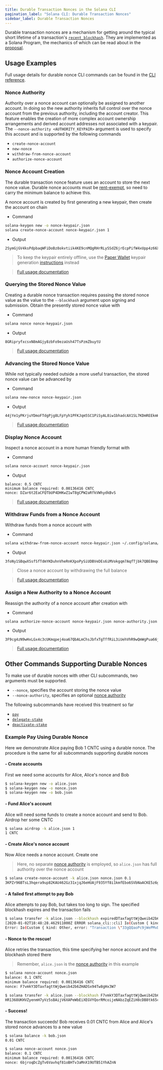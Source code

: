 ```yaml
---
title: Durable Transaction Nonces in the Solana CLI
pagination_label: "Solana CLI: Durable Transaction Nonces"
sidebar_label: Durable Transaction Nonces
---
```


Durable transaction nonces are a mechanism for getting around the typical short
lifetime of a transaction's
[`recent_blockhash`](https://solana.com/docs/core/transactions#recent-blockhash).
They are implemented as a Solana Program, the mechanics of which can be read
about in the [proposal](../../implemented-proposals/durable-tx-nonces.md).

## Usage Examples

Full usage details for durable nonce CLI commands can be found in the
[CLI reference](../usage.md).

### Nonce Authority

Authority over a nonce account can optionally be assigned to another account. In
doing so the new authority inherits full control over the nonce account from the
previous authority, including the account creator. This feature enables the
creation of more complex account ownership arrangements and derived account
addresses not associated with a keypair. The
`--nonce-authority <AUTHORITY_KEYPAIR>` argument is used to specify this account
and is supported by the following commands

- `create-nonce-account`
- `new-nonce`
- `withdraw-from-nonce-account`
- `authorize-nonce-account`

### Nonce Account Creation

The durable transaction nonce feature uses an account to store the next nonce
value. Durable nonce accounts must be
[rent-exempt](../../implemented-proposals/rent.md#two-tiered-rent-regime), so need
to carry the minimum balance to achieve this.

A nonce account is created by first generating a new keypair, then create the
account on chain

- Command

```bash
solana-keygen new -o nonce-keypair.json
solana create-nonce-account nonce-keypair.json 1
```

- Output

```text
2SymGjGV4ksPdpbaqWFiDoBz8okvtiik4KE9cnMQgRHrRLySSdZ6jrEcpPifW4xUpp4z66XM9d9wM48sA7peG2XL
```

> To keep the keypair entirely offline, use the
> [Paper Wallet](../wallets/paper.md) keypair generation
> [instructions](../wallets/paper.md#seed-phrase-generation) instead

> [Full usage documentation](../usage.md#solana-create-nonce-account)

### Querying the Stored Nonce Value

Creating a durable nonce transaction requires passing the stored nonce value as
the value to the `--blockhash` argument upon signing and submission. Obtain the
presently stored nonce value with

- Command

```bash
solana nonce nonce-keypair.json
```

- Output

```text
8GRipryfxcsxN8mAGjy8zbFo9ezaUsh47TsPzmZbuytU
```

> [Full usage documentation](../usage.md#solana-get-nonce)

### Advancing the Stored Nonce Value

While not typically needed outside a more useful transaction, the stored nonce
value can be advanced by

- Command

```bash
solana new-nonce nonce-keypair.json
```

- Output

```text
44jYe1yPKrjuYDmoFTdgPjg8LFpYyh1PFKJqm5SC1PiSyAL8iw1bhadcAX1SL7KDmREEkmHpYvreKoNv6fZgfvUK
```

> [Full usage documentation](../usage.md#solana-new-nonce)

### Display Nonce Account

Inspect a nonce account in a more human friendly format with

- Command

```bash
solana nonce-account nonce-keypair.json
```

- Output

```text
balance: 0.5 CNTC
minimum balance required: 0.00136416 CNTC
nonce: DZar6t2EaCFQTbUP4DHKwZ1wT8gCPW2aRfkVWhydkBvS
```

> [Full usage documentation](../usage.md#solana-nonce-account)

### Withdraw Funds from a Nonce Account

Withdraw funds from a nonce account with

- Command

```bash
solana withdraw-from-nonce-account nonce-keypair.json ~/.config/solana/id.json 0.5
```

- Output

```text
3foNy1SBqwXSsfSfTdmYKDuhnVheRnKXpoPySiUDBVeDEs6iMVokgqm7AqfTjbk7QBE8mqomvMUMNQhtdMvFLide
```

> Close a nonce account by withdrawing the full balance

> [Full usage documentation](../usage.md#solana-withdraw-from-nonce-account)

### Assign a New Authority to a Nonce Account

Reassign the authority of a nonce account after creation with

- Command

```bash
solana authorize-nonce-account nonce-keypair.json nonce-authority.json
```

- Output

```text
3F9cg4zN9wHxLGx4c3cUKmqpej4oa67QbALmChsJbfxTgTffRiL3iUehVhR9wQmWgPua66jPuAYeL1K2pYYjbNoT
```

> [Full usage documentation](../usage.md#solana-authorize-nonce-account)

## Other Commands Supporting Durable Nonces

To make use of durable nonces with other CLI subcommands, two arguments must be
supported.

- `--nonce`, specifies the account storing the nonce value
- `--nonce-authority`, specifies an optional [nonce authority](#nonce-authority)

The following subcommands have received this treatment so far

- [`pay`](../usage.md#solana-pay)
- [`delegate-stake`](../usage.md#solana-delegate-stake)
- [`deactivate-stake`](../usage.md#solana-deactivate-stake)

### Example Pay Using Durable Nonce

Here we demonstrate Alice paying Bob 1 CNTC using a durable nonce. The procedure
is the same for all subcommands supporting durable nonces

#### - Create accounts

First we need some accounts for Alice, Alice's nonce and Bob

```bash
$ solana-keygen new -o alice.json
$ solana-keygen new -o nonce.json
$ solana-keygen new -o bob.json
```

#### - Fund Alice's account

Alice will need some funds to create a nonce account and send to Bob. Airdrop
her some CNTC

```bash
$ solana airdrop -k alice.json 1
1 CNTC
```

#### - Create Alice's nonce account

Now Alice needs a nonce account. Create one

> Here, no separate [nonce authority](#nonce-authority) is employed, so
> `alice.json` has full authority over the nonce account

```bash
$ solana create-nonce-account -k alice.json nonce.json 0.1
3KPZr96BTsL3hqera9up82KAU462Gz31xjqJ6eHUAjF935Yf8i1kmfEbo6SVbNaACKE5z6gySrNjVRvmS8DcPuwV
```

#### - A failed first attempt to pay Bob

Alice attempts to pay Bob, but takes too long to sign. The specified blockhash
expires and the transaction fails

```bash
$ solana transfer -k alice.json --blockhash expiredDTaxfagttWjQweib42b6ZHADSx94Tw8gHx11 bob.json 0.01
[2020-01-02T18:48:28.462911000Z ERROR solana_cli::cli] Io(Custom { kind: Other, error: "Transaction \"33gQQaoPc9jWePMvDAeyJpcnSPiGUAdtVg8zREWv4GiKjkcGNufgpcbFyRKRrA25NkgjZySEeKue5rawyeH5TzsV\" failed: None" })
Error: Io(Custom { kind: Other, error: "Transaction \"33gQQaoPc9jWePMvDAeyJpcnSPiGUAdtVg8zREWv4GiKjkcGNufgpcbFyRKRrA25NkgjZySEeKue5rawyeH5TzsV\" failed: None" })
```

#### - Nonce to the rescue!

Alice retries the transaction, this time specifying her nonce account and the
blockhash stored there

> Remember, `alice.json` is the [nonce authority](#nonce-authority) in this
> example

```bash
$ solana nonce-account nonce.json
balance: 0.1 CNTC
minimum balance required: 0.00136416 CNTC
nonce: F7vmkY3DTaxfagttWjQweib42b6ZHADSx94Tw8gHx3W7
```

```bash
$ solana transfer -k alice.json --blockhash F7vmkY3DTaxfagttWjQweib42b6ZHADSx94Tw8gHx3W7 --nonce nonce.json bob.json 0.01
HR1368UKHVZyenmH7yVz5sBAijV6XAPeWbEiXEGVYQorRMcoijeNAbzZqEZiH8cDB8tk65ckqeegFjK8dHwNFgQ
```

#### - Success!

The transaction succeeds! Bob receives 0.01 CNTC from Alice and Alice's stored
nonce advances to a new value

```bash
$ solana balance -k bob.json
0.01 CNTC
```

```bash
$ solana nonce-account nonce.json
balance: 0.1 CNTC
minimum balance required: 0.00136416 CNTC
nonce: 6bjroqDcZgTv6Vavhqf81oBHTv3aMnX19UTB51YhAZnN
```
